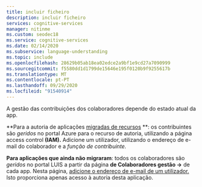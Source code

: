 ```yaml
---
title: incluir ficheiro
description: incluir ficheiro
services: cognitive-services
manager: nitinme
ms.custom: seodec18
ms.service: cognitive-services
ms.date: 02/14/2020
ms.subservice: language-understanding
ms.topic: include
ms.openlocfilehash: 28629b05ab18ea02edce2a9bf1e9cd27a7090999
ms.sourcegitcommit: f5580dd1d1799de15646e195f0120b9f9255617b
ms.translationtype: MT
ms.contentlocale: pt-PT
ms.lasthandoff: 09/29/2020
ms.locfileid: "91540914"
---
```

A gestão das contribuições dos colaboradores depende do estado atual da app.

**Para a autoria de aplicações [migradas de recursos](../luis-migration-authoring.md) **: os contribuintes são _geridos_ no portal Azure para o recurso de autoria, utilizando a página access control **(IAM).** Adicione um utilizador, utilizando o endereço de e-mail do colaborador e a _função de contribuinte._

**Para aplicações que ainda não migraram**: todos os colaboradores são _geridos_ no portal LUIS a partir da página **de Colaboradores gestão ->** de cada app. Nesta página, [adicione o endereço de e-mail de um utilizador.](../luis-how-to-collaborate.md) Isto proporciona apenas acesso à autoria desta aplicação.


